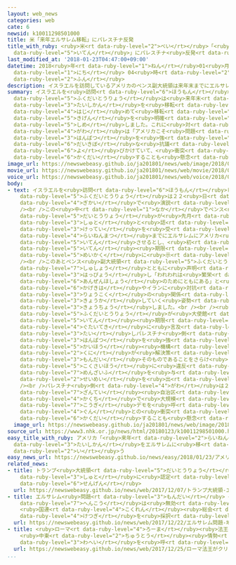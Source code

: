 ```yaml
---
layout: web_news
categories: web
cate: 6
newsid: k10011298501000
title: 米「来年エルサレム移転」にパレスチナ反発
title_with_ruby: <ruby>米<rt data-ruby-level="2">べい</rt></ruby>「<ruby>来年<rt data-ruby-level="2">らいねん</rt></ruby>エルサレム<ruby>移転<rt
  data-ruby-level="5">いてん</rt></ruby>」にパレスチナ<ruby>反発<rt data-ruby-level="3">はんぱつ</rt></ruby>
last_modified_at: '2018-01-23T04:47:00+09:00'
datetime: 2018<ruby>年<rt data-ruby-level="1">ねん</rt></ruby>01<ruby>月<rt data-ruby-level="1">がつ</rt></ruby>23<ruby>日<rt
  data-ruby-level="1">にち</rt></ruby> 04<ruby>時<rt data-ruby-level="2">じ</rt></ruby>47<ruby>分<rt
  data-ruby-level="2">ふん</rt></ruby>
description: イスラエルを訪問しているアメリカのペンス副大統領は来年末までにエルサレムにアメリカ大使館を移転させるとし、初めて移転期限を明確に示しました。これに対しパレスチナ側は「アメリカこそ問題そのものだ」と反発を強め、大規模な抗議デモを呼びかけていて、衝突が拡大することも懸念されます。
summary: イスラエルを<ruby>訪問<rt data-ruby-level="6">ほうもん</rt></ruby>しているアメリカのペンス<ruby>副大統領<rt
  data-ruby-level="5">ふくだいとうりょう</rt></ruby>は<ruby>来年末<rt data-ruby-level="4">らいねんまつ</rt></ruby>までにエルサレムにアメリカ<ruby>大使館<rt
  data-ruby-level="3">たいしかん</rt></ruby>を<ruby>移転<rt data-ruby-level="5">いてん</rt></ruby>させるとし、<ruby>初<rt
  data-ruby-level="4">はじ</rt></ruby>めて<ruby>移転<rt data-ruby-level="5">いてん</rt></ruby><ruby>期限<rt
  data-ruby-level="5">きげん</rt></ruby>を<ruby>明確<rt data-ruby-level="5">めいかく</rt></ruby>に<ruby>示<rt
  data-ruby-level="5">しめ</rt></ruby>しました。これに<ruby>対<rt data-ruby-level="3">たい</rt></ruby>しパレスチナ<ruby>側<rt
  data-ruby-level="4">がわ</rt></ruby>は「アメリカこそ<ruby>問題<rt data-ruby-level="3">もんだい</rt></ruby>そのものだ」と<ruby>反発<rt
  data-ruby-level="3">はんぱつ</rt></ruby>を<ruby>強<rt data-ruby-level="2">つよ</rt></ruby>め、<ruby>大規模<rt
  data-ruby-level="6">だいきぼ</rt></ruby>な<ruby>抗議<rt data-ruby-level="7">こうぎ</rt></ruby>デモを<ruby>呼<rt
  data-ruby-level="6">よ</rt></ruby>びかけていて、<ruby>衝突<rt data-ruby-level="7">しょうとつ</rt></ruby>が<ruby>拡大<rt
  data-ruby-level="6">かくだい</rt></ruby>することも<ruby>懸念<rt data-ruby-level="7">けねん</rt></ruby>されます。
image_url: https://newswebeasy.github.io/ja201801/news/web/image/2018/01/23/K10011298501_1801230923_1801230924_01_03.jpg
movie_url: https://newswebeasy.github.io/ja201801/news/web/movie/2018/01/23/k10011298501_201801230923_201801230924.mp4
voice_url: https://newswebeasy.github.io/ja201801/news/web/voice/2018/01/23/k10011298501_201801230923_201801230924.mp3
body:
- text: イスラエルを<ruby>訪問<rt data-ruby-level="6">ほうもん</rt></ruby>しているアメリカのペンス<ruby>副大統領<rt
    data-ruby-level="5">ふくだいとうりょう</rt></ruby>は２２<ruby>日<rt data-ruby-level="1">にち</rt></ruby>、エルサレムにあるイスラエルの<ruby>議会<rt
    data-ruby-level="4">ぎかい</rt></ruby>で<ruby>演説<rt data-ruby-level="5">えんぜつ</rt></ruby>しました。<br
    /><br />この<ruby>中<rt data-ruby-level="1">なか</rt></ruby>でペンス<ruby>副大統領<rt data-ruby-level="5">ふくだいとうりょう</rt></ruby>は、トランプ<ruby>大統領<rt
    data-ruby-level="5">だいとうりょう</rt></ruby>が<ruby>先月<rt data-ruby-level="1">せんげつ</rt></ruby>、エルサレムをイスラエルの<ruby>首都<rt
    data-ruby-level="3">しゅと</rt></ruby>と<ruby>認<rt data-ruby-level="6">みと</rt></ruby>めた<ruby>決定<rt
    data-ruby-level="3">けってい</rt></ruby>を<ruby>受<rt data-ruby-level="3">う</rt></ruby>けて、<ruby>来年末<rt
    data-ruby-level="4">らいねんまつ</rt></ruby>までにエルサレムにアメリカ<ruby>大使館<rt data-ruby-level="3">たいしかん</rt></ruby>を<ruby>移転<rt
    data-ruby-level="5">いてん</rt></ruby>させるとし、<ruby>初<rt data-ruby-level="4">はじ</rt></ruby>めて<ruby>移転<rt
    data-ruby-level="5">いてん</rt></ruby><ruby>期限<rt data-ruby-level="5">きげん</rt></ruby>を<ruby>明確<rt
    data-ruby-level="5">めいかく</rt></ruby>に<ruby>示<rt data-ruby-level="5">しめ</rt></ruby>しました。<br
    /><br />このあとペンス<ruby>副大統領<rt data-ruby-level="5">ふくだいとうりょう</rt></ruby>はネタニヤフ<ruby>首相<rt
    data-ruby-level="7">しゅしょう</rt></ruby>とともに<ruby>声明<rt data-ruby-level="2">せいめい</rt></ruby>を<ruby>発表<rt
    data-ruby-level="3">はっぴょう</rt></ruby>し「われわれは<ruby>繁栄<rt data-ruby-level="7">はんえい</rt></ruby>と<ruby>安全保障<rt
    data-ruby-level="6">あんぜんほしょう</rt></ruby>のためにともにある」と<ruby>述<rt data-ruby-level="5">の</rt></ruby>べ、イスラム<ruby>過激派<rt
    data-ruby-level="6">かげきは</rt></ruby>やイランに<ruby>対抗<rt data-ruby-level="7">たいこう</rt></ruby>するため<ruby>両国<rt
    data-ruby-level="3">りょうこく</rt></ruby>の<ruby>関係<rt data-ruby-level="4">かんけい</rt></ruby>を<ruby>強化<rt
    data-ruby-level="3">きょうか</rt></ruby>していく<ruby>姿勢<rt data-ruby-level="6">しせい</rt></ruby>を<ruby>強調<rt
    data-ruby-level="3">きょうちょう</rt></ruby>しました。<br /><br /><ruby>一方<rt data-ruby-level="2">いっぽう</rt></ruby>、ペンス<ruby>副大統領<rt
    data-ruby-level="5">ふくだいとうりょう</rt></ruby>が<ruby>大使館<rt data-ruby-level="3">たいしかん</rt></ruby>の<ruby>移転<rt
    data-ruby-level="5">いてん</rt></ruby><ruby>期限<rt data-ruby-level="5">きげん</rt></ruby>を<ruby>具体的<rt
    data-ruby-level="4">ぐたいてき</rt></ruby>に<ruby>言及<rt data-ruby-level="7">げんきゅう</rt></ruby>したことに<ruby>対<rt
    data-ruby-level="3">たい</rt></ruby>しパレスチナ<ruby>側<rt data-ruby-level="4">がわ</rt></ruby>は<ruby>反発<rt
    data-ruby-level="3">はんぱつ</rt></ruby>を<ruby>強<rt data-ruby-level="2">つよ</rt></ruby>め、ＰＬＯ・パレスチナ<ruby>解放<rt
    data-ruby-level="5">かいほう</rt></ruby><ruby>機構<rt data-ruby-level="5">きこう</rt></ruby>は「アメリカという<ruby>国<rt
    data-ruby-level="2">くに</rt></ruby>が<ruby>解決策<rt data-ruby-level="6">かいけつさく</rt></ruby>ではなく、<ruby>問題<rt
    data-ruby-level="3">もんだい</rt></ruby>そのものであることをさらけ<ruby>出<rt data-ruby-level="1">だ</rt></ruby>した。<ruby>国際法<rt
    data-ruby-level="5">こくさいほう</rt></ruby>に<ruby>違反<rt data-ruby-level="7">いはん</rt></ruby>してもアメリカは<ruby>免罪符<rt
    data-ruby-level="7">めんざいふ</rt></ruby>を<ruby>与<rt data-ruby-level="7">あた</rt></ruby>えるということだ」とする<ruby>声明<rt
    data-ruby-level="2">せいめい</rt></ruby>を<ruby>出<rt data-ruby-level="1">だ</rt></ruby>しました。<br
    /><br />パレスチナ<ruby>側<rt data-ruby-level="4">がわ</rt></ruby>は２３<ruby>日<rt data-ruby-level="1">にち</rt></ruby>、パレスチナ<ruby>暫定<rt
    data-ruby-level="7">ざんてい</rt></ruby><ruby>自治区<rt data-ruby-level="4">じちく</rt></ruby>の<ruby>各地<rt
    data-ruby-level="4">かくち</rt></ruby>で<ruby>大規模<rt data-ruby-level="6">だいきぼ</rt></ruby>な<ruby>抗議<rt
    data-ruby-level="7">こうぎ</rt></ruby>デモを<ruby>呼<rt data-ruby-level="6">よ</rt></ruby>びかけ、イスラエル<ruby>軍<rt
    data-ruby-level="4">ぐん</rt></ruby>との<ruby>衝突<rt data-ruby-level="7">しょうとつ</rt></ruby>が<ruby>拡大<rt
    data-ruby-level="6">かくだい</rt></ruby>することも<ruby>懸念<rt data-ruby-level="7">けねん</rt></ruby>されます。
  image_url: https://newswebeasy.github.io/ja201801/news/web/image/2018/01/23/K10011298501_1801230637_1801230638_01_02.jpg
source_url: https://www3.nhk.or.jp/news/html/20180123/k10011298501000.html
easy_title_with_ruby: アメリカ「<ruby>来年<rt data-ruby-level="2">らいねん</rt></ruby><ruby>大使館<rt
  data-ruby-level="3">たいしかん</rt></ruby>をエルサレムに<ruby>移<rt data-ruby-level="5">うつ</rt></ruby>す」と<ruby>言<rt
  data-ruby-level="2">い</rt></ruby>う
easy_news_url: https://newswebeasy.github.io/news/easy/2018/01/23/アメリカ来年大使館をエルサレムに移すと言う
related_news:
- title: トランプ<ruby>大統領<rt data-ruby-level="5">だいとうりょう</rt></ruby> エルサレムをイスラエル<ruby>首都<rt
    data-ruby-level="3">しゅと</rt></ruby>に<ruby>認定<rt data-ruby-level="7">にんてい</rt></ruby><ruby>宣言<rt
    data-ruby-level="6">せんげん</rt></ruby>
  url: https://newswebeasy.github.io/news/web/2017/12/07/トランプ大統領-エルサレムをイスラエル首都に認定宣言
- title: エルサレム<ruby>問題<rt data-ruby-level="3">もんだい</rt></ruby> <ruby>地位<rt data-ruby-level="4">ちい</rt></ruby><ruby>変更<rt
    data-ruby-level="7">へんこう</rt></ruby>は<ruby>無効<rt data-ruby-level="5">むこう</rt></ruby>
    <ruby>国連<rt data-ruby-level="4">こくれん</rt></ruby><ruby>総会<rt data-ruby-level="5">そうかい</rt></ruby>で<ruby>決議<rt
    data-ruby-level="4">けつぎ</rt></ruby>を<ruby>採択<rt data-ruby-level="7">さいたく</rt></ruby>
  url: https://newswebeasy.github.io/news/web/2017/12/22/エルサレム問題-地位変更は無効-国連総会で決議を採択
- title: <ruby>ローマ<rt data-ruby-level="4">ろーま</rt></ruby><ruby>法王<rt data-ruby-level="4">ほうおう</rt></ruby>がクリスマスメッセージ
    <ruby>中東<rt data-ruby-level="2">ちゅうとう</rt></ruby><ruby>情勢<rt data-ruby-level="5">じょうせい</rt></ruby>の<ruby>和平<rt
    data-ruby-level="3">わへい</rt></ruby>を<ruby>呼<rt data-ruby-level="6">よ</rt></ruby>びかけ
  url: https://newswebeasy.github.io/news/web/2017/12/25/ローマ法王がクリスマスメッセージ-中東情勢の和平を呼びかけ
...
```


